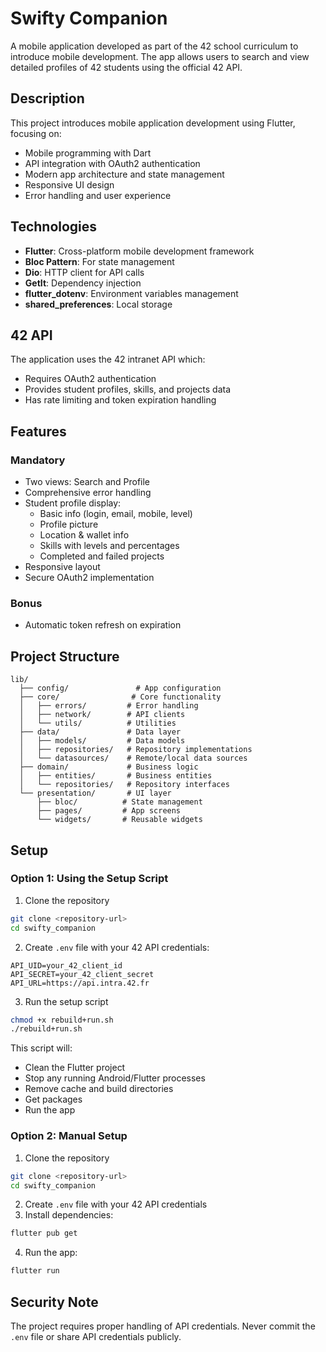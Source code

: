 # Swifty Companion

A mobile application developed as part of the 42 school curriculum to introduce mobile development. The app allows users to search and view detailed profiles of 42 students using the official 42 API.

## Description

This project introduces mobile application development using Flutter, focusing on:
- Mobile programming with Dart
- API integration with OAuth2 authentication
- Modern app architecture and state management
- Responsive UI design
- Error handling and user experience

## Technologies

- **Flutter**: Cross-platform mobile development framework
- **Bloc Pattern**: For state management
- **Dio**: HTTP client for API calls
- **GetIt**: Dependency injection
- **flutter_dotenv**: Environment variables management
- **shared_preferences**: Local storage

## 42 API

The application uses the 42 intranet API which:
- Requires OAuth2 authentication
- Provides student profiles, skills, and projects data
- Has rate limiting and token expiration handling

## Features

### Mandatory
- Two views: Search and Profile
- Comprehensive error handling
- Student profile display:
    - Basic info (login, email, mobile, level)
    - Profile picture
    - Location & wallet info
    - Skills with levels and percentages
    - Completed and failed projects
- Responsive layout
- Secure OAuth2 implementation

### Bonus
- Automatic token refresh on expiration

## Project Structure
```
lib/
  ├── config/               # App configuration
  ├── core/                # Core functionality
  │   ├── errors/         # Error handling
  │   ├── network/        # API clients
  │   └── utils/          # Utilities
  ├── data/               # Data layer
  │   ├── models/         # Data models
  │   ├── repositories/   # Repository implementations
  │   └── datasources/    # Remote/local data sources
  ├── domain/             # Business logic
  │   ├── entities/       # Business entities
  │   └── repositories/   # Repository interfaces
  └── presentation/       # UI layer
      ├── bloc/          # State management
      ├── pages/         # App screens
      └── widgets/       # Reusable widgets
```

## Setup

### Option 1: Using the Setup Script

1. Clone the repository
```bash
git clone <repository-url>
cd swifty_companion
```

2. Create `.env` file with your 42 API credentials:
```
API_UID=your_42_client_id
API_SECRET=your_42_client_secret
API_URL=https://api.intra.42.fr
```

3. Run the setup script
```bash
chmod +x rebuild+run.sh
./rebuild+run.sh
```

This script will:
- Clean the Flutter project
- Stop any running Android/Flutter processes
- Remove cache and build directories
- Get packages
- Run the app

### Option 2: Manual Setup

1. Clone the repository
```bash
git clone <repository-url>
cd swifty_companion
```

2. Create `.env` file with your 42 API credentials
3. Install dependencies:
```bash
flutter pub get
```

4. Run the app:
```bash
flutter run
```

## Security Note

The project requires proper handling of API credentials. Never commit the `.env` file or share API credentials publicly.